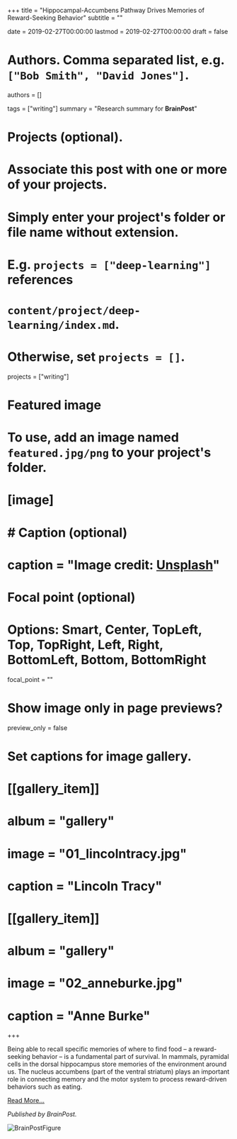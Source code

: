 +++
title = "Hippocampal-Accumbens Pathway Drives Memories of Reward-Seeking Behavior"
subtitle = ""

date = 2019-02-27T00:00:00
lastmod = 2019-02-27T00:00:00
draft = false

# Authors. Comma separated list, e.g. `["Bob Smith", "David Jones"]`.
authors = []

tags = ["writing"]
summary = "Research summary for **BrainPost**"

# Projects (optional).
#   Associate this post with one or more of your projects.
#   Simply enter your project's folder or file name without extension.
#   E.g. `projects = ["deep-learning"]` references 
#   `content/project/deep-learning/index.md`.
#   Otherwise, set `projects = []`.
projects = ["writing"]

# Featured image
# To use, add an image named `featured.jpg/png` to your project's folder. 
# [image]
#   # Caption (optional)
#   caption = "Image credit: [**Unsplash**](https://unsplash.com/photos/CpkOjOcXdUY)"

  # Focal point (optional)
  # Options: Smart, Center, TopLeft, Top, TopRight, Left, Right, BottomLeft, Bottom, BottomRight
  focal_point = ""

  # Show image only in page previews?
  preview_only = false

# Set captions for image gallery.

# [[gallery_item]]
# album = "gallery"
# image = "01_lincolntracy.jpg"
# caption = "Lincoln Tracy"

# [[gallery_item]]
# album = "gallery"
# image = "02_anneburke.jpg"
# caption = "Anne Burke"

+++

Being able to recall specific memories of where to find food – a reward-seeking behavior – is a fundamental part of survival. In mammals, pyramidal cells in the dorsal hippocampus store memories of the environment around us. The nucleus accumbens (part of the ventral striatum) plays an important role in connecting memory and the motor system to process reward-driven behaviors such as eating. 

[Read More...](https://www.brainpost.co/weekly-brainpost/2019/2/26/hippocampal-accumbens-pathway-drives-memories-of-reward-seeking-behavior)

*Published by BrainPost.*

![BrainPostFigure](/img/Spatial_Memory_image_Feb26.png)
